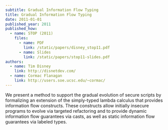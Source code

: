 ```yaml
---
subtitle: Gradual Information Flow Typing
title: Gradual Information Flow Typing
date: 2011-01-01
published_year: 2011
published_how:
  - name: STOP (2011)
    files:
      - name: PDF
        link: /static/papers/disney_stop11.pdf
      - name: Slides
        link: /static/papers/stop11-slides.pdf
authors:
  - name: Tim Disney
    link: http://disnetdev.com/
  - name: Cormac Flanagan
    link: http://users.soe.ucsc.edu/~cormac/
---
```


We present a method to support the gradual evolution of secure
scripts by formalizing an extension of the simply-typed lambda
calculus that provides information flow constructs. These constructs
allow initially insecure programs to evolve via targeted refactoring
and to provide dynamic information flow guarantees via casts, as well
as static information flow guarantees via labeled types.
